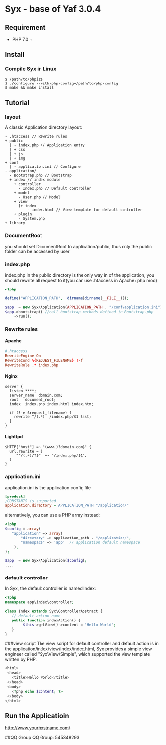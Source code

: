 # Syx - base of Yaf 3.0.4 

## Requirement
- PHP 7.0 +

## Install
### Compile Syx in Linux
```
$ /path/to/phpize
$ ./configure --with-php-config=/path/to/php-config
$ make && make install
```

## Tutorial

### layout
A classic Application directory layout:

```
- .htaccess // Rewrite rules
+ public
  | - index.php // Application entry
  | + css
  | + js
  | + img
+ conf
  | - application.ini // Configure
- application/
  - Bootstrap.php // Bootstrap
  + index // index module
    + controller
      - Index.php // Default controller
    + model
      - User.php // Model
    + view
      |+ index
          - index.html // View template for default controller
    + plugin
      - System.php
+ library
```

### DocumentRoot
you should set DocumentRoot to application/public, thus only the public folder can be accessed by user

### index.php
index.php in the public directory is the only way in of the application, you should rewrite all request to it(you can use .htaccess in Apache+php mod)

```php
<?php

define("APPLICATION_PATH",  dirname(dirname(__FILE__)));

$app  = new Syx\Application(APPLICATION_PATH . "/conf/application.ini");
$app->bootstrap() //call bootstrap methods defined in Bootstrap.php
    ->run();
```
### Rewrite rules

#### Apache

```conf
#.htaccess
RewriteEngine On
RewriteCond %{REQUEST_FILENAME} !-f
RewriteRule .* index.php
```

#### Nginx

```
server {
  listen ****;
  server_name  domain.com;
  root   document_root;
  index  index.php index.html index.htm;

  if (!-e $request_filename) {
    rewrite ^/(.*)  /index.php/$1 last;
  }
}
```

#### Lighttpd

```
$HTTP["host"] =~ "(www.)?domain.com$" {
  url.rewrite = (
     "^/(.+)/?$"  => "/index.php/$1",
  )
}
```

### application.ini
application.ini is the application config file

```ini
[product]
;CONSTANTS is supported
application.directory = APPLICATION_PATH "/application/"
```
alternatively, you can use a PHP array instead:

```php
<?php
$config = array(
   "application" => array(
       "directory" => application_path . "/application/",
       "namespace" => 'app'  // application default namespace
    ),
);

$app  = new Syx\Application($config);
....

```
### default controller
In Syx, the default controller is named Index:

```php
<?php
namespace app\index\controller;

class Index extends Syx\ControllerAbstract {
   // default action name
   public function indexAction() {
        $this->getView()->content = "Hello World";
   }
}

```

###view script
The view script for default controller and default action is in the application/index/view/index/index.html, Syx provides a simple view engineer called "Syx\View\Simple", which supported the view template written by PHP.

```php
<html>
 <head>
   <title>Hello World</title>
 </head>
 <body>
   <?php echo $content; ?>
 </body>
</html>
```

## Run the Applicatioin
  http://www.yourhostname.com/

##QQ Group
QQ Group: 545348293
